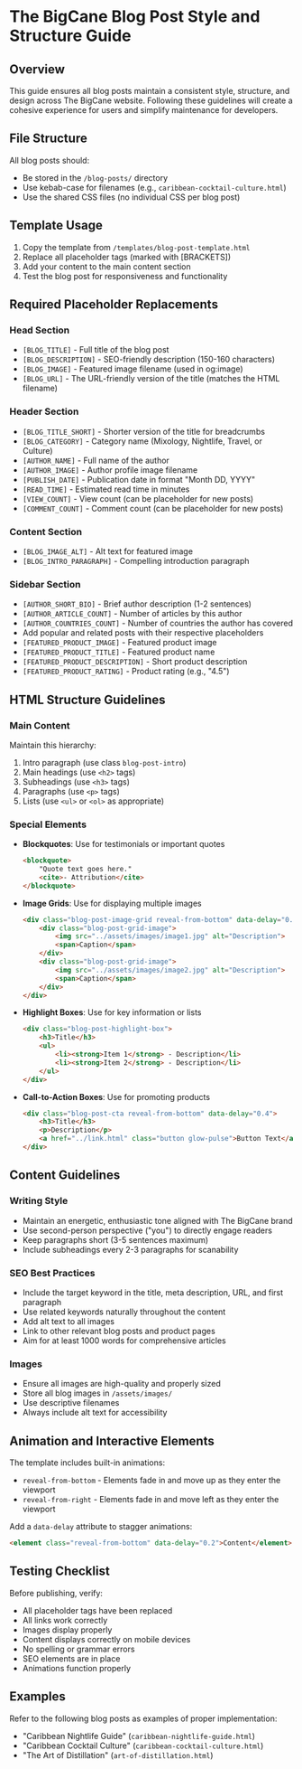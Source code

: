 # The BigCane Blog Post Style and Structure Guide

## Overview
This guide ensures all blog posts maintain a consistent style, structure, and design across The BigCane website. Following these guidelines will create a cohesive experience for users and simplify maintenance for developers.

## File Structure
All blog posts should:
- Be stored in the `/blog-posts/` directory
- Use kebab-case for filenames (e.g., `caribbean-cocktail-culture.html`)
- Use the shared CSS files (no individual CSS per blog post)

## Template Usage
1. Copy the template from `/templates/blog-post-template.html`
2. Replace all placeholder tags (marked with [BRACKETS])
3. Add your content to the main content section
4. Test the blog post for responsiveness and functionality

## Required Placeholder Replacements

### Head Section
- `[BLOG_TITLE]` - Full title of the blog post
- `[BLOG_DESCRIPTION]` - SEO-friendly description (150-160 characters)
- `[BLOG_IMAGE]` - Featured image filename (used in og:image)
- `[BLOG_URL]` - The URL-friendly version of the title (matches the HTML filename)

### Header Section
- `[BLOG_TITLE_SHORT]` - Shorter version of the title for breadcrumbs
- `[BLOG_CATEGORY]` - Category name (Mixology, Nightlife, Travel, or Culture)
- `[AUTHOR_NAME]` - Full name of the author
- `[AUTHOR_IMAGE]` - Author profile image filename
- `[PUBLISH_DATE]` - Publication date in format "Month DD, YYYY"
- `[READ_TIME]` - Estimated read time in minutes
- `[VIEW_COUNT]` - View count (can be placeholder for new posts)
- `[COMMENT_COUNT]` - Comment count (can be placeholder for new posts)

### Content Section
- `[BLOG_IMAGE_ALT]` - Alt text for featured image
- `[BLOG_INTRO_PARAGRAPH]` - Compelling introduction paragraph

### Sidebar Section
- `[AUTHOR_SHORT_BIO]` - Brief author description (1-2 sentences)
- `[AUTHOR_ARTICLE_COUNT]` - Number of articles by this author
- `[AUTHOR_COUNTRIES_COUNT]` - Number of countries the author has covered
- Add popular and related posts with their respective placeholders
- `[FEATURED_PRODUCT_IMAGE]` - Featured product image
- `[FEATURED_PRODUCT_TITLE]` - Featured product name
- `[FEATURED_PRODUCT_DESCRIPTION]` - Short product description
- `[FEATURED_PRODUCT_RATING]` - Product rating (e.g., "4.5")

## HTML Structure Guidelines

### Main Content
Maintain this hierarchy:
1. Intro paragraph (use class `blog-post-intro`)
2. Main headings (use `<h2>` tags)
3. Subheadings (use `<h3>` tags)
4. Paragraphs (use `<p>` tags)
5. Lists (use `<ul>` or `<ol>` as appropriate)

### Special Elements
- **Blockquotes**: Use for testimonials or important quotes
  ```html
  <blockquote>
      "Quote text goes here."
      <cite>- Attribution</cite>
  </blockquote>
  ```

- **Image Grids**: Use for displaying multiple images
  ```html
  <div class="blog-post-image-grid reveal-from-bottom" data-delay="0.3">
      <div class="blog-post-grid-image">
          <img src="../assets/images/image1.jpg" alt="Description">
          <span>Caption</span>
      </div>
      <div class="blog-post-grid-image">
          <img src="../assets/images/image2.jpg" alt="Description">
          <span>Caption</span>
      </div>
  </div>
  ```

- **Highlight Boxes**: Use for key information or lists
  ```html
  <div class="blog-post-highlight-box">
      <h3>Title</h3>
      <ul>
          <li><strong>Item 1</strong> - Description</li>
          <li><strong>Item 2</strong> - Description</li>
      </ul>
  </div>
  ```

- **Call-to-Action Boxes**: Use for promoting products
  ```html
  <div class="blog-post-cta reveal-from-bottom" data-delay="0.4">
      <h3>Title</h3>
      <p>Description</p>
      <a href="../link.html" class="button glow-pulse">Button Text</a>
  </div>
  ```

## Content Guidelines

### Writing Style
- Maintain an energetic, enthusiastic tone aligned with The BigCane brand
- Use second-person perspective ("you") to directly engage readers
- Keep paragraphs short (3-5 sentences maximum)
- Include subheadings every 2-3 paragraphs for scanability

### SEO Best Practices
- Include the target keyword in the title, meta description, URL, and first paragraph
- Use related keywords naturally throughout the content
- Add alt text to all images
- Link to other relevant blog posts and product pages
- Aim for at least 1000 words for comprehensive articles

### Images
- Ensure all images are high-quality and properly sized
- Store all blog images in `/assets/images/`
- Use descriptive filenames
- Always include alt text for accessibility

## Animation and Interactive Elements
The template includes built-in animations:
- `reveal-from-bottom` - Elements fade in and move up as they enter the viewport
- `reveal-from-right` - Elements fade in and move left as they enter the viewport

Add a `data-delay` attribute to stagger animations:
```html
<element class="reveal-from-bottom" data-delay="0.2">Content</element>
```

## Testing Checklist
Before publishing, verify:
- All placeholder tags have been replaced
- All links work correctly
- Images display properly
- Content displays correctly on mobile devices
- No spelling or grammar errors
- SEO elements are in place
- Animations function properly

## Examples
Refer to the following blog posts as examples of proper implementation:
- "Caribbean Nightlife Guide" (`caribbean-nightlife-guide.html`)
- "Caribbean Cocktail Culture" (`caribbean-cocktail-culture.html`)
- "The Art of Distillation" (`art-of-distillation.html`)

